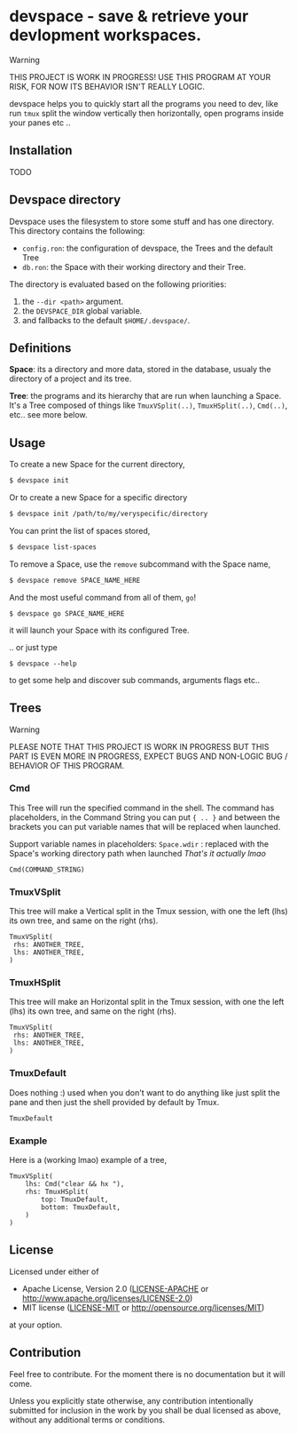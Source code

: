 # devspace - save & retrieve your devlopment workspaces.

> [!WARNING]
> THIS PROJECT IS WORK IN PROGRESS! USE THIS PROGRAM AT YOUR RISK, FOR NOW ITS
> BEHAVIOR ISN'T REALLY LOGIC.

devspace helps you to quickly start all the programs you need to dev, like run
`tmux` split the window vertically then horizontally, open programs inside your
panes etc ..

## Installation

TODO

## Devspace directory

Devspace uses the filesystem to store some stuff and has one directory.
This directory contains the following:
- `config.ron`: the configuration of devspace, the Trees and the default Tree
- `db.ron`: the Space with their working directory and their Tree.

The directory is evaluated based on the following priorities:
1. the `--dir <path>` argument.
2. the `DEVSPACE_DIR` global variable.
3. and fallbacks to the default `$HOME/.devspace/`.

## Definitions

**Space**: its a directory and more data, stored in the database, usualy the
directory of a project and its tree.

**Tree**: the programs and its hierarchy that are run when launching a Space.
It's a Tree composed of things like `TmuxVSplit(..)`, `TmuxHSplit(..)`,
`Cmd(..)`, etc.. see more below.

## Usage

To create a new Space for the current directory,
```sh
$ devspace init
```

Or to create a new Space for a specific directory

```sh
$ devspace init /path/to/my/veryspecific/directory
```

You can print the list of spaces stored,
```sh
$ devspace list-spaces
```

To remove a Space, use the `remove` subcommand with the Space name,
```sh
$ devspace remove SPACE_NAME_HERE
```

And the most useful command from all of them, `go`!
```
$ devspace go SPACE_NAME_HERE
```
it will launch your Space with its configured Tree. 

.. or just type
```
$ devspace --help
```
to get some help and discover sub commands, arguments flags etc..

## Trees

> [!WARNING]
> PLEASE NOTE THAT THIS PROJECT IS WORK IN PROGRESS BUT THIS PART IS EVEN MORE
> IN PROGRESS, EXPECT BUGS AND NON-LOGIC BUG / BEHAVIOR OF THIS PROGRAM.

### Cmd

This Tree will run the specified command in the shell. The command has
placeholders, in the Command String you can put `{ .. }` and between the
brackets you can put variable names that will be replaced when launched.

Support variable names in placeholders:
`Space.wdir` : replaced with the Space's working directory path when launched
 _That's it actually lmao_

```ron
Cmd(COMMAND_STRING)
```

### TmuxVSplit

This tree will make a Vertical split in the Tmux session, with one the left
(lhs) its own tree, and same on the right (rhs).

```ron
TmuxVSplit(
 rhs: ANOTHER_TREE,
 lhs: ANOTHER_TREE,
)
```

### TmuxHSplit

This tree will make an Horizontal split in the Tmux session, with one the left
(lhs) its own tree, and same on the right (rhs).

```ron
TmuxVSplit(
 rhs: ANOTHER_TREE,
 lhs: ANOTHER_TREE,
)
```

### TmuxDefault

Does nothing :) used when you don't want to do anything like just split the
pane and then just the shell provided by default by Tmux.

```ron
TmuxDefault
```


### Example

Here is a (working lmao) example of a tree,

```ron
TmuxVSplit(
    lhs: Cmd("clear && hx "),
    rhs: TmuxHSplit(
        top: TmuxDefault,
        bottom: TmuxDefault,
    )
)
```

## License

Licensed under either of
 * Apache License, Version 2.0 ([LICENSE-APACHE](LICENSE-APACHE) or http://www.apache.org/licenses/LICENSE-2.0)
 * MIT license ([LICENSE-MIT](LICENSE-MIT) or http://opensource.org/licenses/MIT)

at your option.

## Contribution

Feel free to contribute. For the moment there is no documentation but it will come.

Unless you explicitly state otherwise, any contribution intentionally submitted
for inclusion in the work by you shall be dual licensed as above, without any
additional terms or conditions.
